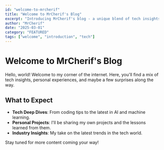 ```yaml
---
id: "welcome-to-mrcherif"
title: "Welcome to MrCherif's Blog"
excerpt: "Introducing MrCherif's blog - a unique blend of tech insights and personal musings."
author: "MrCherif"
date: "2025-03-01"
category: "FEATURED"
tags: ["welcome", "introduction", "tech"]
---
```


# Welcome to MrCherif's Blog

Hello, world! Welcome to my corner of the internet. Here, you'll find a mix of tech insights, personal experiences, and maybe a few surprises along the way.

## What to Expect

- **Tech Deep Dives**: From coding tips to the latest in AI and machine learning.
- **Personal Projects**: I'll be sharing my own projects and the lessons learned from them.
- **Industry Insights**: My take on the latest trends in the tech world.

Stay tuned for more content coming your way!
